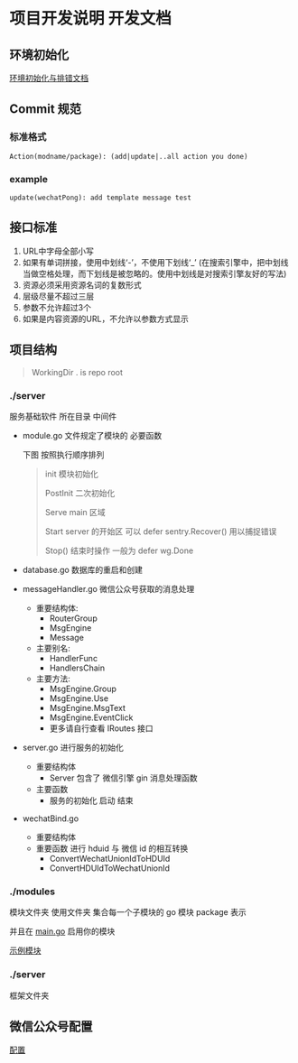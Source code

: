 # 项目开发说明 开发文档

## 环境初始化

[环境初始化与排错文档](./developEnvDebug.md)

## Commit 规范

### 标准格式
```
Action(modname/package): (add|update|..all action you done)
```

### example

```
update(wechatPong): add template message test 
```

## 接口标准

1. URL中字母全部小写
2. 如果有单词拼接，使用中划线‘-’，不使用下划线‘_’ (在搜索引擎中，把中划线当做空格处理，而下划线是被忽略的。使用中划线是对搜索引擎友好的写法)
3. 资源必须采用资源名词的复数形式
4. 层级尽量不超过三层
5. 参数不允许超过3个
6. 如果是内容资源的URL，不允许以参数方式显示

## 项目结构 

> WorkingDir . is repo root

### ./server

服务基础软件 所在目录 中间件

- module.go 文件规定了模块的 必要函数
  
  下图 按照执行顺序排列
  >
  > init 模块初始化
  > 
  > PostInit 二次初始化
  >
  > Serve main 区域
  > 
  > Start server 的开始区 可以 defer sentry.Recover() 用以捕捉错误
  >
  > Stop() 结束时操作 一般为 defer wg.Done 

- database.go 数据库的重启和创建
- messageHandler.go 微信公众号获取的消息处理
  - 重要结构体:
    - RouterGroup
    - MsgEngine
    - Message
  - 主要别名:
    - HandlerFunc
    - HandlersChain
  - 主要方法:
    - MsgEngine.Group 
    - MsgEngine.Use
    - MsgEngine.MsgText
    - MsgEngine.EventClick
    - 更多请自行查看 IRoutes 接口
- server.go 进行服务的初始化
  - 重要结构体 
    - Server 包含了 微信引擎 gin 消息处理函数
  - 主要函数
    - 服务的初始化 启动 结束
- wechatBind.go
  - 重要结构体
  - 重要函数 进行 hduid 与 微信 id 的相互转换
    - ConvertWechatUnionIdToHDUId 
    - ConvertHDUIdToWechatUnionId


### ./modules

模块文件夹 使用文件夹 集合每一个子模块的 go 模块 package 表示

并且在 [main.go](../main.go) 启用你的模块

[示例模块](../module/wechatPong/init.go)

### ./server

框架文件夹

## 微信公众号配置 

[配置](./developEnvDebug.md)